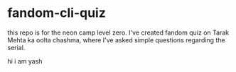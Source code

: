 # fandom-cli-quiz
this repo is for the neon camp level zero. I've created fandom quiz on Tarak Mehta ka oolta chashma, where I've asked simple questions regarding the serial.

hi i am yash
